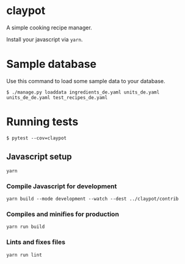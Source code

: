 # claypot

A simple cooking recipe manager.


Install your javascript via `yarn`.


# Sample database

Use this command to load some sample data to your database.

```shell
$ ./manage.py loaddata ingredients_de.yaml units_de.yaml units_de_de.yaml test_recipes_de.yaml
```

# Running tests

````shell
$ pytest --cov=claypot
````

## Javascript setup

````
yarn
````

### Compile Javascript for development
```
yarn build --mode development --watch --dest ../claypot/contrib
```


### Compiles and minifies for production
```
yarn run build
```

### Lints and fixes files
```
yarn run lint
```
